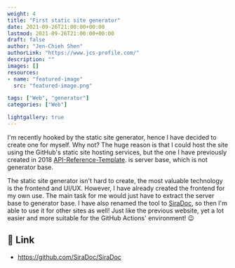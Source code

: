 ```yaml
---
weight: 4
title: "First static site generator"
date: 2021-09-26T21:00:00+00:00
lastmod: 2021-09-26T21:00:00+00:00
draft: false
author: "Jen-Chieh Shen"
authorLink: "https://www.jcs-profile.com/"
description: ""
images: []
resources:
- name: "featured-image"
  src: "featured-image.png"

tags: ["Web", "generator"]
categories: ["Web"]

lightgallery: true
---
```


I'm recently hooked by the static site generator, hence I have decided to create
one for myself. Why not? The huge reason is that I could host the site using
the GitHub's static site hosting services, but the one I have previously created
in 2018 [API-Reference-Template](https://jcs090218.github.io/blog/2018/11/12/Legacy%20-%20%E8%88%8A%E6%96%87/API-Reference-Template%20-%20API%E5%8F%83%E8%80%83%E6%A8%A1%E6%9D%BF/).
is server base, which is not generator base. 

<!-- more -->

The static site generator isn't hard to create, the most valuable technology
is the frontend and UI/UX. However, I have already created the frontend for
my own use. The main task for me would just have to extract the server base
to generator base. I have also renamed the tool to [SiraDoc](https://github.com/SiraDoc/SiraDoc),
so then I'm able to use it for other sites as well! Just like the previous
website, yet a lot easier and more suitable for the GitHub Actions' environment!
😉

## 🔗 Link

* https://github.com/SiraDoc/SiraDoc
